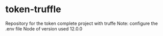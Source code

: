 # token-truffle
Repository for the token complete project with truffe
Note: configure the .env file
Node of version used 12.0.0
